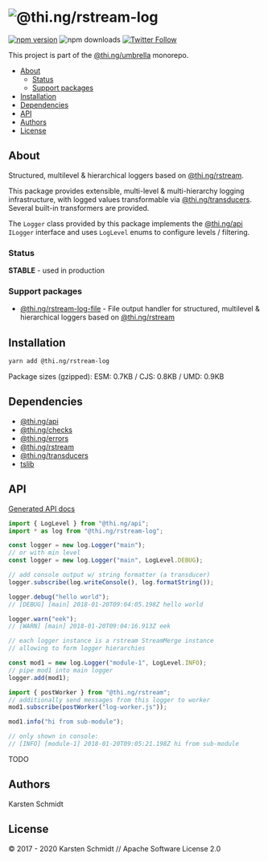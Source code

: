 <!-- This file is generated - DO NOT EDIT! -->

# ![@thi.ng/rstream-log](https://media.thi.ng/umbrella/banners/thing-rstream-log.svg?1584814475)

[![npm version](https://img.shields.io/npm/v/@thi.ng/rstream-log.svg)](https://www.npmjs.com/package/@thi.ng/rstream-log)
![npm downloads](https://img.shields.io/npm/dm/@thi.ng/rstream-log.svg)
[![Twitter Follow](https://img.shields.io/twitter/follow/thing_umbrella.svg?style=flat-square&label=twitter)](https://twitter.com/thing_umbrella)

This project is part of the
[@thi.ng/umbrella](https://github.com/thi-ng/umbrella/) monorepo.

- [About](#about)
  - [Status](#status)
  - [Support packages](#support-packages)
- [Installation](#installation)
- [Dependencies](#dependencies)
- [API](#api)
- [Authors](#authors)
- [License](#license)

## About

Structured, multilevel & hierarchical loggers based on [@thi.ng/rstream](https://github.com/thi-ng/umbrella/tree/develop/packages/rstream).

This package provides extensible, multi-level & multi-hierarchy logging
infrastructure, with logged values transformable via
[@thi.ng/transducers](https://github.com/thi-ng/umbrella/tree/develop/packages/transducers).
Several built-in transformers are provided.

The `Logger` class provided by this package implements the
[@thi.ng/api](https://github.com/thi-ng/umbrella/tree/develop/packages/api)
`ILogger` interface and uses `LogLevel` enums to configure levels /
filtering.

### Status

**STABLE** - used in production

### Support packages

- [@thi.ng/rstream-log-file](https://github.com/thi-ng/umbrella/tree/develop/packages/rstream-log-file) - File output handler for structured, multilevel & hierarchical loggers based on [@thi.ng/rstream](https://github.com/thi-ng/umbrella/tree/develop/packages/rstream)

## Installation

```bash
yarn add @thi.ng/rstream-log
```

Package sizes (gzipped): ESM: 0.7KB / CJS: 0.8KB / UMD: 0.9KB

## Dependencies

- [@thi.ng/api](https://github.com/thi-ng/umbrella/tree/develop/packages/api)
- [@thi.ng/checks](https://github.com/thi-ng/umbrella/tree/develop/packages/checks)
- [@thi.ng/errors](https://github.com/thi-ng/umbrella/tree/develop/packages/errors)
- [@thi.ng/rstream](https://github.com/thi-ng/umbrella/tree/develop/packages/rstream)
- [@thi.ng/transducers](https://github.com/thi-ng/umbrella/tree/develop/packages/transducers)
- [tslib](https://github.com/thi-ng/umbrella/tree/develop/packages/undefined)

## API

[Generated API docs](https://docs.thi.ng/umbrella/rstream-log/)

```ts
import { LogLevel } from "@thi.ng/api";
import * as log from "@thi.ng/rstream-log";

const logger = new log.Logger("main");
// or with min level
const logger = new log.Logger("main", LogLevel.DEBUG);

// add console output w/ string formatter (a transducer)
logger.subscribe(log.writeConsole(), log.formatString());

logger.debug("hello world");
// [DEBUG] [main] 2018-01-20T09:04:05.198Z hello world

logger.warn("eek");
// [WARN] [main] 2018-01-20T09:04:16.913Z eek

// each logger instance is a rstream StreamMerge instance
// allowing to form logger hierarchies

const mod1 = new log.Logger("module-1", LogLevel.INFO);
// pipe mod1 into main logger
logger.add(mod1);

import { postWorker } from "@thi.ng/rstream";
// additionally send messages from this logger to worker
mod1.subscribe(postWorker("log-worker.js"));

mod1.info("hi from sub-module");

// only shown in console:
// [INFO] [module-1] 2018-01-20T09:05:21.198Z hi from sub-module
```

TODO

## Authors

Karsten Schmidt

## License

&copy; 2017 - 2020 Karsten Schmidt // Apache Software License 2.0
